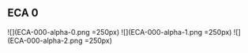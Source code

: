 ECA 0
-----

![](ECA-000-alpha-0.png =250px)
![](ECA-000-alpha-1.png =250px)
![](ECA-000-alpha-2.png =250px)
